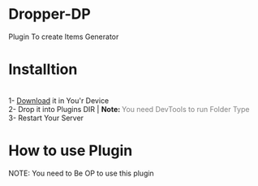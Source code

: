 # Dropper-DP
Plugin To create Items Generator

<h1>Installtion</h1> <br>
1- <a href="poggit.pmmp.io/ci/Ky75/Dropper-DP">Download</a> it in You'r Device<br>
2- Drop it into Plugins DIR <Phar/Folder> | <b>Note: </b><font color="gray">You need DevTools to run Folder Type</font><br>
3- Restart Your Server

<h1>How to use Plugin</h1
1- You need to Place sign
2- write in Line 1: Dropper
3- write in Line 2: Item I
4- write in Line 3: Damage
5- write in Line 4: Amount
<b>NOTE: You need to Be OP to use this plugin</b>
